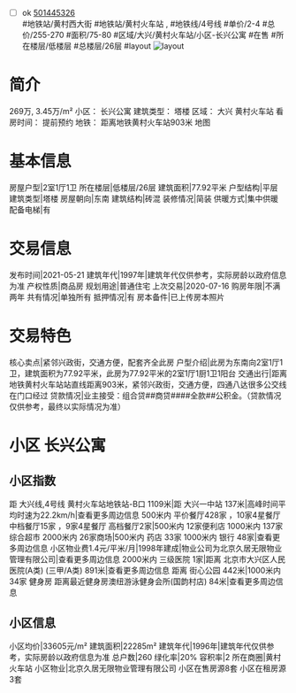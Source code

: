 - [ ] ok [501445326](https://bj.5i5j.com/ershoufang/501445326.html)  
 #地铁站/黄村西大街 #地铁站/黄村火车站 ,  #地铁线/4号线
#单价/2-4 #总价/255-270 #面积/75-80   #区域/大兴/黄村火车站/小区-长兴公寓 #在售 #所在楼层/低楼层 #总楼层/26层 #layout 
![layout](http://image2a.5i5j.com/bdir/layout/15f121a722aa453497565f052b22d553.jpg_P5.jpg) 
# 简介 
 269万,  3.45万/m² 
小区： 长兴公寓
建筑类型： 塔楼
区域： 大兴 黄村火车站
看房时间： 提前预约
地铁： 距离地铁黄村火车站903米 地图
# 基本信息 
 房屋户型|2室1厅1卫
所在楼层|低楼层/26层
建筑面积|77.92平米
户型结构|平层
建筑类型|塔楼
房屋朝向|东南
建筑结构|砖混
装修情况|简装
供暖方式|集中供暖
配备电梯|有
# 交易信息 
 发布时间|2021-05-21
建筑年代|1997年|建筑年代仅供参考，实际房龄以政府信息为准
产权性质|商品房
规划用途|普通住宅
上次交易|2020-07-16
购房年限|不满两年
共有情况|单独所有
抵押情况|有
房本备件|已上传房本照片
# 交易特色 
 核心卖点|紧邻兴政街，交通方便，配套齐全此房
户型介绍|此房为东南向2室1厅1卫，建筑面积为77.92平米，此房为77.92平米的2室1厅1厨1卫1阳台
交通出行|距离地铁黄村火车站站直线距离903米，紧邻兴政街，交通方便，四通八达很多公交线在门口经过
贷款情况|业主接受：组合贷##商贷####全款##公积金。（贷款情况仅供参考，最终以实际情况为准）
# 小区 长兴公寓
## 小区指数 
 距 大兴线,4号线 黄村火车站地铁站-B口 1109米|距 大兴一中站 137米|高峰时间平均时速为22.2km/h|查看更多周边信息
500米内 平价餐厅428家 ，10家4星餐厅
中档餐厅15家 ，9家4星餐厅
高档餐厅2家|500米内 12家便利店
1000米内 137家综合超市
2000米内 26家商场|500米内 药店 33家
1000米内 银行 48家|查看更多周边信息
小区物业费1.4元/平米/月|1998年建成|物业公司为北京久居无限物业管理有限公司|查看更多周边信息
2000米内 三级医院 1家|距离 北京市大兴区人民医院(A类) (三甲/A类) 891米|查看更多周边信息
距离 街心公园 442米|1000米内 34家 健身房
距离最近健身房澳纽游泳健身会所(国韵村店) 84米|查看更多周边信息
## 小区信息 
 小区均价|33605元/m²
建筑面积|22285m²
建筑年代|1996年|建筑年代仅供参考，实际房龄以政府信息为准
总户数|260
绿化率|20%
容积率|2
所在商圈|黄村火车站
小区物业|北京久居无限物业管理有限公司
小区在售房源8套
小区在租房源3套
